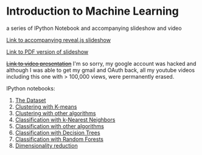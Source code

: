 # Introduction to Machine Learning
a series of IPython Notebook and accompanying slideshow and video

[Link to accompanying reveal.js slideshow](http://slides.com/prooffreader/intro-to-data-analysis-using-machine-learning#/)

[Link to PDF version of slideshow](http://dtdata.io/introml/introml-complete.pdf)

~~[Link to video presentation](https://www.youtube.com/watch?v=U4IYsLgNgoY)~~ I'm so sorry, my google account was hacked and although I was able to get my gmail and OAuth back, all my youtube videos including this one with > 100,000 views, were permanently erased.

IPython notebooks:

1. [The Dataset](http://nbviewer.ipython.org/github/Prooffreader/intro_machine_learning/blob/master/01_The_Dataset.ipynb)
2. [Clustering with K-means](http://nbviewer.ipython.org/github/Prooffreader/intro_machine_learning/blob/master/02_Clustering_KMeans.ipynb)
3. [Clustering with other algorithms](http://nbviewer.ipython.org/github/Prooffreader/intro_machine_learning/blob/master/03_Clustering_OtherAlgos.ipynb)
4. [Classification with k-Nearest Neighbors](http://nbviewer.ipython.org/github/Prooffreader/intro_machine_learning/blob/master/04_Classification_kNN.ipynb)
5. [Classification with other algorithms](http://nbviewer.ipython.org/github/Prooffreader/intro_machine_learning/blob/master/05_Classification_OtherAlgos.ipynb)
6. [Classification with Decision Trees](http://nbviewer.ipython.org/github/Prooffreader/intro_machine_learning/blob/master/06_Classification_Decision_Trees.ipynb)
7. [Classification with Random Forests](http://nbviewer.ipython.org/github/Prooffreader/intro_machine_learning/blob/master/07_Classification_Random_Forest.ipynb)
8. [Dimensionality reduction](http://nbviewer.ipython.org/github/Prooffreader/intro_machine_learning/blob/master/08_Dimensionality_Reduction.ipynb)
